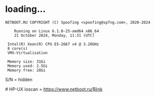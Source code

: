 # loading...
```
NETBOOT.RU COPYRIGHT (C) Spoofing <spoofing@spfng.com>, 2020-2024

	Running on Linux 6.1.0-25-amd64 x86_64
	21 October 2024, Monday, 11:31 (UTC)

 Intel(R) Xeon(R) CPU E5-2667 v4 @ 3.20GHz
 8 core(s)
 VMX-Virtualisation

 Memory size: 31Gi
 Memory used: 2.5Gi
 Memory free: 28Gi
```
S/N = hidden

\# HP-UX ioscan = https://www.netboot.ru/$link
